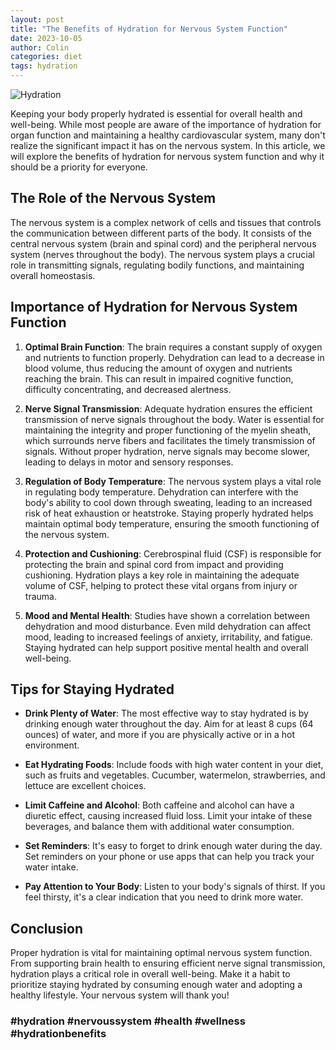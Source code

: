 ```yaml
---
layout: post
title: "The Benefits of Hydration for Nervous System Function"
date: 2023-10-05
author: Colin
categories: diet
tags: hydration
---
```


![Hydration](https://source.unsplash.com/1600x900/?water)

Keeping your body properly hydrated is essential for overall health and well-being. While most people are aware of the importance of hydration for organ function and maintaining a healthy cardiovascular system, many don't realize the significant impact it has on the nervous system. In this article, we will explore the benefits of hydration for nervous system function and why it should be a priority for everyone.

## The Role of the Nervous System

The nervous system is a complex network of cells and tissues that controls the communication between different parts of the body. It consists of the central nervous system (brain and spinal cord) and the peripheral nervous system (nerves throughout the body). The nervous system plays a crucial role in transmitting signals, regulating bodily functions, and maintaining overall homeostasis.

## Importance of Hydration for Nervous System Function

1. **Optimal Brain Function**: The brain requires a constant supply of oxygen and nutrients to function properly. Dehydration can lead to a decrease in blood volume, thus reducing the amount of oxygen and nutrients reaching the brain. This can result in impaired cognitive function, difficulty concentrating, and decreased alertness.

2. **Nerve Signal Transmission**: Adequate hydration ensures the efficient transmission of nerve signals throughout the body. Water is essential for maintaining the integrity and proper functioning of the myelin sheath, which surrounds nerve fibers and facilitates the timely transmission of signals. Without proper hydration, nerve signals may become slower, leading to delays in motor and sensory responses.

3. **Regulation of Body Temperature**: The nervous system plays a vital role in regulating body temperature. Dehydration can interfere with the body's ability to cool down through sweating, leading to an increased risk of heat exhaustion or heatstroke. Staying properly hydrated helps maintain optimal body temperature, ensuring the smooth functioning of the nervous system.

4. **Protection and Cushioning**: Cerebrospinal fluid (CSF) is responsible for protecting the brain and spinal cord from impact and providing cushioning. Hydration plays a key role in maintaining the adequate volume of CSF, helping to protect these vital organs from injury or trauma.

5. **Mood and Mental Health**: Studies have shown a correlation between dehydration and mood disturbance. Even mild dehydration can affect mood, leading to increased feelings of anxiety, irritability, and fatigue. Staying hydrated can help support positive mental health and overall well-being.

## Tips for Staying Hydrated

- **Drink Plenty of Water**: The most effective way to stay hydrated is by drinking enough water throughout the day. Aim for at least 8 cups (64 ounces) of water, and more if you are physically active or in a hot environment.

- **Eat Hydrating Foods**: Include foods with high water content in your diet, such as fruits and vegetables. Cucumber, watermelon, strawberries, and lettuce are excellent choices.

- **Limit Caffeine and Alcohol**: Both caffeine and alcohol can have a diuretic effect, causing increased fluid loss. Limit your intake of these beverages, and balance them with additional water consumption.

- **Set Reminders**: It's easy to forget to drink enough water during the day. Set reminders on your phone or use apps that can help you track your water intake.

- **Pay Attention to Your Body**: Listen to your body's signals of thirst. If you feel thirsty, it's a clear indication that you need to drink more water.

## Conclusion

Proper hydration is vital for maintaining optimal nervous system function. From supporting brain health to ensuring efficient nerve signal transmission, hydration plays a critical role in overall well-being. Make it a habit to prioritize staying hydrated by consuming enough water and adopting a healthy lifestyle. Your nervous system will thank you!

### #hydration #nervoussystem #health #wellness #hydrationbenefits